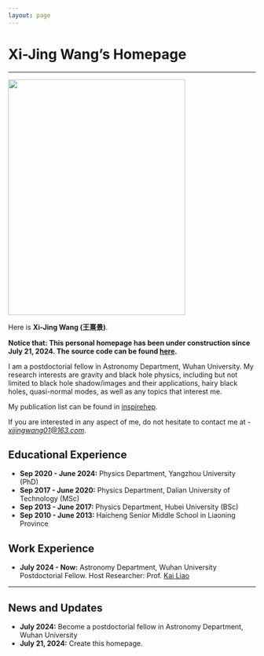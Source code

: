 ```yaml
---
layout: page
---
```


# Xi-Jing Wang’s Homepage

<hr>

<img src="https://wxj-gravity.github.io/caihanlin.png" class="floatpic" width="360" height="480">

Here is **Xi-Jing Wang (王熹景)**.

**Notice that: This personal homepage has been under construction since July 21, 2024. The source code can be found [here](https://github.com/GuangLun2000/GuangLun2000.github.io).**

I am a postdoctorial fellow in Astronomy Department, Wuhan University. My research interests are gravity and black hole physics, including but not limited to black hole shadow/images and their applications, hairy black holes, quasi-normal modes, as well as any topics that interest me. 

My publication list can be found in [inspirehep](https://inspirehep.net/authors/1899373?ui-citation-summary=true).

If you are interested in any aspect of me, do not hesitate to contact me at - *xijingwang01@163.com*.

## Educational Experience 

- **Sep 2020 - June 2024:** Physics Department, Yangzhou University (PhD)
- **Sep 2017 - June 2020:** Physics Department, Dalian University of Technology (MSc)
- **Sep 2013 - June 2017:** Physics Department, Hubei University (BSc)
- **Sep 2010 - June 2013:** Haicheng Senior Middle School in Liaoning Province 

## Work Experience

- **July 2024 - Now:** Astronomy Department, Wuhan University
  Postdoctorial Fellow. Host Researcher: Prof. [Kai Liao](https://physics.whu.edu.cn/info/1272/6656.htm)
  
---


## News and Updates

- **July 2024:** Become a postdoctorial fellow in Astronomy Department, Wuhan University
- **July 21, 2024:** Create this homepage.


